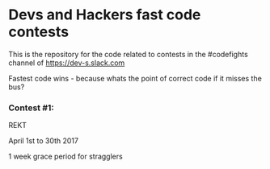 # Devs and Hackers fast code contests

This is the repository for the code related to contests in the #codefights channel of https://dev-s.slack.com

Fastest code wins - because whats the point of correct code if it misses the bus?

###  Contest #1:
REKT 

April 1st to 30th 2017 

1 week grace period for stragglers


